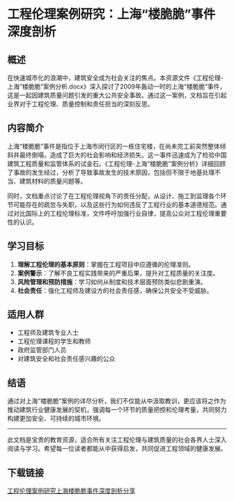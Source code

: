 # 工程伦理案例研究：上海“楼脆脆”事件深度剖析

## 概述

在快速城市化的浪潮中，建筑安全成为社会关注的焦点。本资源文件《工程伦理-上海“楼脆脆”案例分析.docx》深入探讨了2009年轰动一时的上海“楼脆脆”事件，这是一起因建筑质量问题引发的重大公共安全事故。通过这一案例，文档旨在引起业界对于工程伦理、质量控制和责任担当的深刻反思。

## 内容简介

上海“楼脆脆”事件是指位于上海市闵行区的一栋住宅楼，在尚未完工前突然整体倾斜并最终倒塌，造成了巨大的社会影响和经济损失。这一事件迅速成为了检验中国建筑工程质量和监管体系的试金石。《工程伦理-上海“楼脆脆”案例分析》详细回顾了事故的发生经过，分析了导致事故发生的技术原因，包括但不限于地基处理不当、建筑材料的质量问题等。

同时，文档重点讨论了在工程伦理视角下的责任分配，从设计、施工到监理各个环节可能存在的疏忽与失职，以及这些行为如何违反了工程行业的基本道德规范。通过对比国际上的工程伦理标准，文件呼吁加强行业自律，提高公众对工程伦理重要性的认识。

## 学习目标

1. **理解工程伦理的基本原则**：掌握在工程项目中应遵循的伦理准则。
2. **案例警示**：了解不良工程实践带来的严重后果，提升对工程质量的关注度。
3. **风险管理和预防措施**：学习如何从制度和技术层面预防类似悲剧重演。
4. **社会责任**：强化工程师及建设方的社会责任感，确保公共安全不受威胁。

## 适用人群

- 工程师及建筑专业人士
- 工程伦理课程的学生和教师
- 政府监管部门人员
- 对建筑安全和社会责任感兴趣的公众

## 结语

通过对上海“楼脆脆”案例的详尽分析，我们不仅能从中汲取教训，更应该将之作为推动建筑行业健康发展的契机，强调每一个环节的质量把控和伦理考量，共同努力构建更加安全、可持续的城市环境。

---

此文档是宝贵的教育资源，适合所有关注工程伦理与建筑质量的社会各界人士深入阅读与学习。希望每一位读者都能从中获得启发，共同促进工程领域的健康发展。

## 下载链接

[工程伦理案例研究上海楼脆脆事件深度剖析分享](https://pan.quark.cn/s/91b09497e9fe)